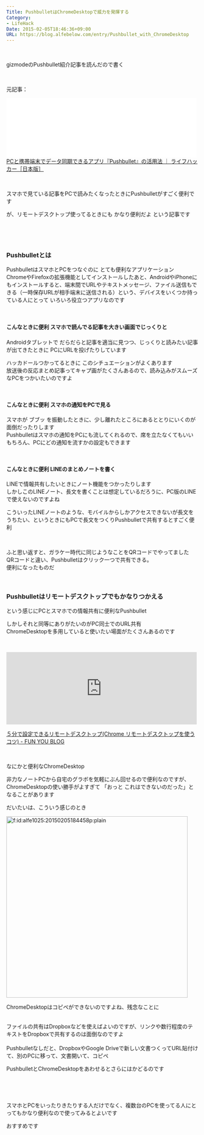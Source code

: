 ```yaml
---
Title: PushbulletはChromeDesktopで威力を発揮する
Category:
- LifeHack
Date: 2015-02-05T18:46:36+09:00
URL: https://blog.alfebelow.com/entry/Pushbullet_with_ChromeDesktop
---
```


<p> </p>
<p>gizmodeのPushbullet紹介記事を読んだので書く</p>
<p> </p>
<p>元記事：</p>
<p><iframe class="embed-card embed-webcard" style="width: 100%; height: 155px; max-width: 500px; margin: auto;" title="PCと携帯端末でデータ同期できるアプリ『Pushbullet』の活用法 ｜ ライフハッカー［日本版］" src="//hatenablog-parts.com/embed?url=http%3A%2F%2Fwww.lifehacker.jp%2F2014%2F04%2F140404pushbullet.html" frameborder="0" scrolling="no">&lt;a href="http://www.lifehacker.jp/2014/04/140404pushbullet.html" data-mce-href="http://www.lifehacker.jp/2014/04/140404pushbullet.html"&gt;PCと携帯端末でデータ同期できるアプリ『Pushbullet』の活用法 ｜ ライフハッカー［日本版］&lt;/a&gt;</iframe><br /> <a href="http://www.lifehacker.jp/2014/04/140404pushbullet.html">PCと携帯端末でデータ同期できるアプリ『Pushbullet』の活用法 ｜ ライフハッカー［日本版］</a></p>
<p> </p>
<p>スマホで見ている記事をPCで読みたくなったときにPushbulletがすごく便利です</p>
<p>が、リモートデスクトップ使ってるときにも かなり便利だよ という記事です</p>
<p> </p>
<p><!-- more --></p>
<p> </p>

### Pushbulletとは

<p>PushbulletはスマホとPCをつなぐのに とても便利なアプリケーション<br />ChromeやFirefoxの拡張機能としてインストールしたあと、AndroidやiPhoneにもインストールすると、端末間でURLやテキストメッセージ、ファイル送信もできる（一時保存URLが相手端末に送信される）という、デバイスをいくつか持っている人にとって いろいろ役立つアプリなのです</p>
<p> </p>
<h4>こんなときに便利 <span style="line-height: 1.5;">スマホで読んでる記事を大きい画面でじっくりと</span></h4>
<p>Androidタブレットで だらだらと記事を適当に見つつ、じっくりと読みたい記事が出てきたときに PCにURLを投げたりしています</p>
<p>ハッカドールつかってるときに このシチュエーションがよくあります<br />放送後の反応まとめ記事ってキャプ画がたくさんあるので、読み込みがスムーズなPCをつかいたいのですよ</p>
<p> </p>
<h4>こんなときに便利 スマホの通知をPCで見る</h4>
<p>スマホが ブブッ を振動したときに、少し離れたところにあるととりにいくのが面倒だったりします<br />Pushbulletはスマホの通知をPCにも流してくれるので、席を立たなくてもいい<br />もちろん、PCにどの通知を流すかの設定もできます</p>
<p> </p>
<h4>こんなときに便利 LINEのまとめノートを書く</h4>
<p>LINEで情報共有したいときにノート機能をつかったりします<br />しかしこのLINEノート、長文を書くことは想定しているだろうに、PC版のLINEで使えないのですよね</p>
<p>こういったLINEノートのような、モバイルからしかアクセスできないが長文をうちたい、というときにもPCで長文をつくりPushbulletで共有するとすごく便利</p>
<p> </p>
<p>ふと思い返すと、ガラケー時代に同じようなことをQRコードでやってました<br />QRコードと違い、Pushbulletはクリック一つで共有できる。<br />便利になったものだ</p>
<p> </p>

### Pushbulletはリモートデスクトップでもかなりつかえる

<p>という感じにPCとスマホでの情報共有に便利なPushbullet</p>
<p>しかしそれと同等にありがたいのがPC同士でのURL共有<br />ChromeDesktopを多用していると使いたい場面がたくさんあるのです</p>
<p> </p>
<p><iframe class="embed-card embed-blogcard" style="width: 100%; height: 190px; max-width: 500px; margin: auto;" title="５分で設定できるリモートデスクトップ(Chrome リモートデスクトップを使うコツ) - FUN YOU BLOG" src="http://alfe.hateblo.jp/embed/2015/01/06/%EF%BC%95%E5%88%86%E3%81%A7%E8%A8%AD%E5%AE%9A%E3%81%A7%E3%81%8D%E3%82%8B%E3%83%AA%E3%83%A2%E3%83%BC%E3%83%88%E3%83%87%E3%82%B9%E3%82%AF%E3%83%88%E3%83%83%E3%83%97%28Chrome_%E3%83%AA%E3%83%A2%E3%83%BC%E3%83%88" frameborder="0" scrolling="no"><a href="http://alfe.hateblo.jp/entry/2015/01/06/%EF%BC%95%E5%88%86%E3%81%A7%E8%A8%AD%E5%AE%9A%E3%81%A7%E3%81%8D%E3%82%8B%E3%83%AA%E3%83%A2%E3%83%BC%E3%83%88%E3%83%87%E3%82%B9%E3%82%AF%E3%83%88%E3%83%83%E3%83%97%28Chrome_%E3%83%AA%E3%83%A2%E3%83%BC%E3%83%88" data-mce-href="http://alfe.hateblo.jp/entry/2015/01/06/%EF%BC%95%E5%88%86%E3%81%A7%E8%A8%AD%E5%AE%9A%E3%81%A7%E3%81%8D%E3%82%8B%E3%83%AA%E3%83%A2%E3%83%BC%E3%83%88%E3%83%87%E3%82%B9%E3%82%AF%E3%83%88%E3%83%83%E3%83%97%28Chrome_%E3%83%AA%E3%83%A2%E3%83%BC%E3%83%88">５分で設定できるリモートデスクトップ(Chrome リモートデスクトップを使うコツ) - FUN YOU BLOG</a></iframe></p>
<p><a href="http://alfe.hateblo.jp/entry/2015/01/06/%EF%BC%95%E5%88%86%E3%81%A7%E8%A8%AD%E5%AE%9A%E3%81%A7%E3%81%8D%E3%82%8B%E3%83%AA%E3%83%A2%E3%83%BC%E3%83%88%E3%83%87%E3%82%B9%E3%82%AF%E3%83%88%E3%83%83%E3%83%97%28Chrome_%E3%83%AA%E3%83%A2%E3%83%BC%E3%83%88">５分で設定できるリモートデスクトップ(Chrome リモートデスクトップを使うコツ) - FUN YOU BLOG</a></p>
<p> </p>
<p>なにかと便利なChromeDesktop</p>
<p>非力なノートPCから自宅のグラボを気軽にぶん回せるので便利なのですが、ChromeDesktopの使い勝手がよすぎて 「おっと これはできないのだった」となることがあります</p>
<p>だいたいは、こういう感じのとき</p>
<p><img class="hatena-fotolife" title="f:id:alfe1025:20150205184458p:plain" src="http://cdn-ak.f.st-hatena.com/images/fotolife/a/alfe1025/20150205/20150205184458.png" alt="f:id:alfe1025:20150205184458p:plain" width="476" /></p>
<p>ChromeDesktopはコピペができないのですよね、残念なことに</p>
<p><br />ファイルの共有はDropboxなどを使えばよいのですが、リンクや数行程度のテキストをDropboxで共有するのは面倒なのですよ<br /><br />Pushbulletなしだと、DropboxやGoogle Driveで新しい文書つくってURL貼付けて、別のPCに移って、文書開いて、コピペ</p>
<p>PushbulletとChromeDesktopをあわせるとさらにはかどるのです</p>
<p> </p>
<p> </p>
<p>スマホとPCをいったりきたりする人だけでなく、複数台のPCを使ってる人にとってもかなり便利なので使ってみるとよいです</p>
<p>おすすめです</p>
<p> </p>
